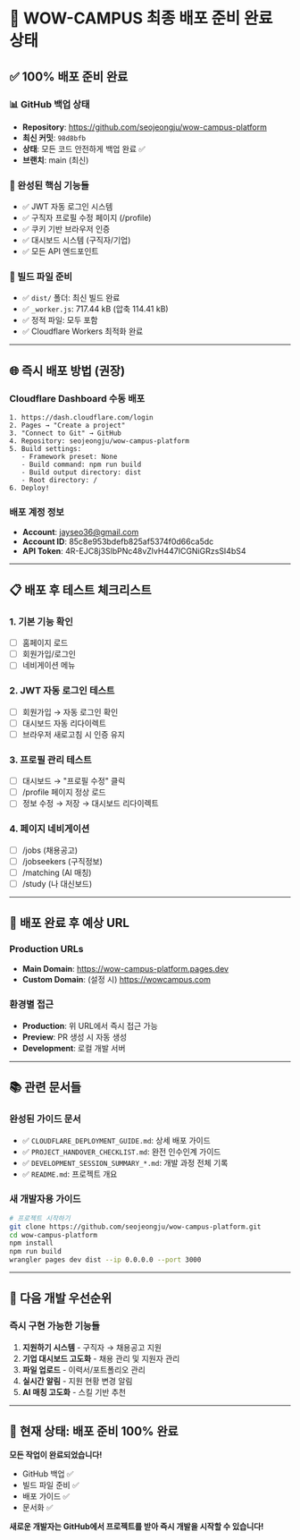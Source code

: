 # 🚀 WOW-CAMPUS 최종 배포 준비 완료 상태

## ✅ 100% 배포 준비 완료

### 📊 GitHub 백업 상태
- **Repository**: https://github.com/seojeongju/wow-campus-platform
- **최신 커밋**: `98d8bfb` 
- **상태**: 모든 코드 안전하게 백업 완료 ✅
- **브랜치**: main (최신)

### 🔧 완성된 핵심 기능들
- ✅ JWT 자동 로그인 시스템
- ✅ 구직자 프로필 수정 페이지 (/profile)
- ✅ 쿠키 기반 브라우저 인증  
- ✅ 대시보드 시스템 (구직자/기업)
- ✅ 모든 API 엔드포인트

### 📁 빌드 파일 준비
- ✅ `dist/` 폴더: 최신 빌드 완료
- ✅ `_worker.js`: 717.44 kB (압축 114.41 kB)
- ✅ 정적 파일: 모두 포함
- ✅ Cloudflare Workers 최적화 완료

---

## 🌐 즉시 배포 방법 (권장)

### Cloudflare Dashboard 수동 배포
```
1. https://dash.cloudflare.com/login
2. Pages → "Create a project" 
3. "Connect to Git" → GitHub 
4. Repository: seojeongju/wow-campus-platform
5. Build settings:
   - Framework preset: None
   - Build command: npm run build
   - Build output directory: dist
   - Root directory: /
6. Deploy!
```

### 배포 계정 정보
- **Account**: jayseo36@gmail.com
- **Account ID**: 85c8e953bdefb825af5374f0d66ca5dc  
- **API Token**: 4R-EJC8j3SlbPNc48vZlvH447ICGNiGRzsSI4bS4

---

## 📋 배포 후 테스트 체크리스트

### 1. 기본 기능 확인
- [ ] 홈페이지 로드 
- [ ] 회원가입/로그인
- [ ] 네비게이션 메뉴

### 2. JWT 자동 로그인 테스트
- [ ] 회원가입 → 자동 로그인 확인
- [ ] 대시보드 자동 리다이렉트  
- [ ] 브라우저 새로고침 시 인증 유지

### 3. 프로필 관리 테스트
- [ ] 대시보드 → "프로필 수정" 클릭
- [ ] /profile 페이지 정상 로드
- [ ] 정보 수정 → 저장 → 대시보드 리다이렉트

### 4. 페이지 네비게이션
- [ ] /jobs (채용공고)
- [ ] /jobseekers (구직정보) 
- [ ] /matching (AI 매칭)
- [ ] /study (나 대신보드)

---

## 🎯 배포 완료 후 예상 URL

### Production URLs
- **Main Domain**: https://wow-campus-platform.pages.dev
- **Custom Domain**: (설정 시) https://wowcampus.com

### 환경별 접근
- **Production**: 위 URL에서 즉시 접근 가능
- **Preview**: PR 생성 시 자동 생성
- **Development**: 로컬 개발 서버

---

## 📚 관련 문서들

### 완성된 가이드 문서
- ✅ `CLOUDFLARE_DEPLOYMENT_GUIDE.md`: 상세 배포 가이드
- ✅ `PROJECT_HANDOVER_CHECKLIST.md`: 완전 인수인계 가이드  
- ✅ `DEVELOPMENT_SESSION_SUMMARY_*.md`: 개발 과정 전체 기록
- ✅ `README.md`: 프로젝트 개요

### 새 개발자용 가이드
```bash
# 프로젝트 시작하기
git clone https://github.com/seojeongju/wow-campus-platform.git
cd wow-campus-platform
npm install
npm run build
wrangler pages dev dist --ip 0.0.0.0 --port 3000
```

---

## 🔄 다음 개발 우선순위

### 즉시 구현 가능한 기능들
1. **지원하기 시스템** - 구직자 → 채용공고 지원
2. **기업 대시보드 고도화** - 채용 관리 및 지원자 관리  
3. **파일 업로드** - 이력서/포트폴리오 관리
4. **실시간 알림** - 지원 현황 변경 알림
5. **AI 매칭 고도화** - 스킬 기반 추천

---

## 🎉 현재 상태: 배포 준비 100% 완료

**모든 작업이 완료되었습니다!**
- GitHub 백업 ✅
- 빌드 파일 준비 ✅  
- 배포 가이드 ✅
- 문서화 ✅

**새로운 개발자는 GitHub에서 프로젝트를 받아 즉시 개발을 시작할 수 있습니다!**
